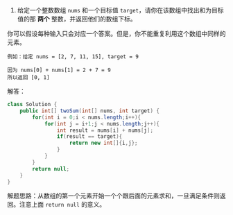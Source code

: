  

1. 给定一个整数数组 `nums` 和一个目标值 `target`，请你在该数组中找出和为目标值的那 **两个** 整数，并返回他们的数组下标。

你可以假设每种输入只会对应一个答案。但是，你不能重复利用这个数组中同样的元素。

```
例如：给定 nums = [2, 7, 11, 15], target = 9

因为 nums[0] + nums[1] = 2 + 7 = 9
所以返回 [0, 1]
```

解答：

```java
class Solution {
    public int[] twoSum(int[] nums, int target) {
        for(int i = 0;i < nums.length;i++){
            for(int j = i+1;j < nums.length;j++){
                int result = nums[i] + nums[j];
                if(result == target){
                    return new int[]{i,j};
                }
            }
        }
        return null;
    }
}
```

解题思路：从数组的第一个元素开始一个个跟后面的元素求和，一旦满足条件则返回。注意上面 `return null` 的意义。



